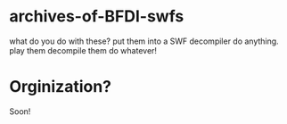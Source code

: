 # archives-of-BFDI-swfs
what do you do with these?
put them into a SWF decompiler do anything. play them decompile them do whatever!

# Orginization?
Soon!
